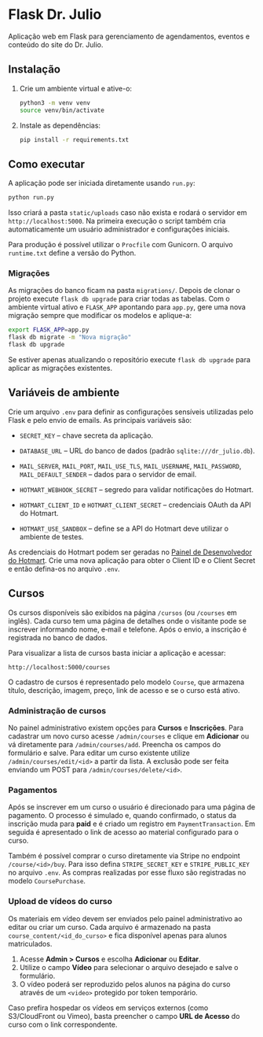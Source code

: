 # Flask Dr. Julio

Aplicação web em Flask para gerenciamento de agendamentos, eventos e conteúdo do site do Dr. Julio.

## Instalação

1. Crie um ambiente virtual e ative-o:
   ```bash
   python3 -m venv venv
   source venv/bin/activate
   ```
2. Instale as dependências:
   ```bash
   pip install -r requirements.txt
   ```

## Como executar

A aplicação pode ser iniciada diretamente usando `run.py`:

```bash
python run.py
```

Isso criará a pasta `static/uploads` caso não exista e rodará o servidor em `http://localhost:5000`.
Na primeira execução o script também cria automaticamente um usuário administrador e configurações iniciais.

Para produção é possível utilizar o `Procfile` com Gunicorn. O arquivo `runtime.txt` define a versão do Python.

### Migrações


As migrações do banco ficam na pasta `migrations/`.
Depois de clonar o projeto execute `flask db upgrade` para criar todas as tabelas.
Com o ambiente virtual ativo e `FLASK_APP` apontando para `app.py`, gere uma nova migração sempre que modificar os modelos e aplique-a:

```bash
export FLASK_APP=app.py
flask db migrate -m "Nova migração"
flask db upgrade
```

Se estiver apenas atualizando o repositório execute `flask db upgrade` para aplicar as migrações existentes.
## Variáveis de ambiente

Crie um arquivo `.env` para definir as configurações sensíveis utilizadas pelo
Flask e pelo envio de emails. As principais variáveis são:

- `SECRET_KEY` – chave secreta da aplicação.
- `DATABASE_URL` – URL do banco de dados (padrão `sqlite:///dr_julio.db`).
- `MAIL_SERVER`, `MAIL_PORT`, `MAIL_USE_TLS`, `MAIL_USERNAME`, `MAIL_PASSWORD`,
  `MAIL_DEFAULT_SENDER` – dados para o servidor de email.

- `HOTMART_WEBHOOK_SECRET` – segredo para validar notificações do Hotmart.
- `HOTMART_CLIENT_ID` e `HOTMART_CLIENT_SECRET` – credenciais OAuth da API do Hotmart.
- `HOTMART_USE_SANDBOX` – define se a API do Hotmart deve utilizar o ambiente de testes.

As credenciais do Hotmart podem ser geradas no [Painel de Desenvolvedor do Hotmart](https://developers.hotmart.com/).
Crie uma nova aplicação para obter o Client ID e o Client Secret e então defina-os no arquivo `.env`.

## Cursos

Os cursos disponíveis são exibidos na página `/cursos` (ou `/courses` em inglês).
Cada curso tem uma página de detalhes onde o visitante pode se inscrever informando nome, e‑mail e
telefone. Após o envio, a inscrição é registrada no banco de dados.

Para visualizar a lista de cursos basta iniciar a aplicação e acessar:

```
http://localhost:5000/courses
```
O cadastro de cursos é representado pelo modelo `Course`, que armazena título,
descrição, imagem, preço, link de acesso e se o curso está ativo.

### Administração de cursos

No painel administrativo existem opções para **Cursos** e **Inscrições**.
Para cadastrar um novo curso acesse `/admin/courses` e clique em **Adicionar**
ou vá diretamente para `/admin/courses/add`. Preencha os campos do formulário e
salve. Para editar um curso existente utilize `/admin/courses/edit/<id>` a
partir da lista. A exclusão pode ser feita enviando um POST para
`/admin/courses/delete/<id>`.

### Pagamentos

Após se inscrever em um curso o usuário é direcionado para uma página de pagamento.
O processo é simulado e, quando confirmado, o status da inscrição muda para **paid**
e é criado um registro em `PaymentTransaction`. Em seguida é apresentado o link de
acesso ao material configurado para o curso.

Também é possível comprar o curso diretamente via Stripe no endpoint `/course/<id>/buy`.
Para isso defina `STRIPE_SECRET_KEY` e `STRIPE_PUBLIC_KEY` no arquivo `.env`.
As compras realizadas por esse fluxo são registradas no modelo `CoursePurchase`.

### Upload de vídeos do curso

Os materiais em vídeo devem ser enviados pelo painel administrativo ao editar ou criar um curso. Cada arquivo é armazenado na pasta `course_content/<id_do_curso>` e fica disponível apenas para alunos matriculados.

1. Acesse **Admin > Cursos** e escolha **Adicionar** ou **Editar**.
2. Utilize o campo **Vídeo** para selecionar o arquivo desejado e salve o formulário.
3. O vídeo poderá ser reproduzido pelos alunos na página do curso através de um `<video>` protegido por token temporário.

Caso prefira hospedar os vídeos em serviços externos (como S3/CloudFront ou Vimeo), basta preencher o campo **URL de Acesso** do curso com o link correspondente.

